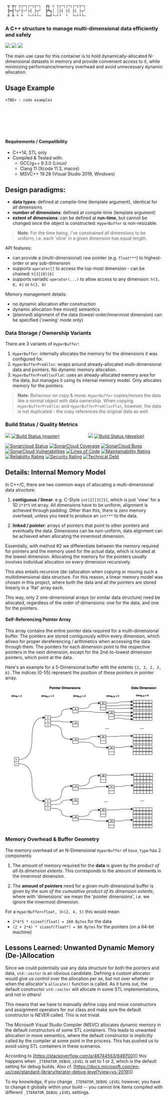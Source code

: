 ```
 ╦ ╦┬ ┬┌─┐┌─┐┬─┐  ╔╗ ┬ ┬┌─┐┌─┐┌─┐┬─┐
 ╠═╣└┬┘├─┘├┤ ├┬┘  ╠╩╗│ │├┤ ├┤ ├┤ ├┬┘
 ╩ ╩ ┴ ┴  └─┘┴└─  ╚═╝└─┘└  └  └─┘┴└─

```

### A C++ structure to manage multi-dimensional data efficiently and safely

![](https://img.shields.io/github/license/Sidelobe/Hyperbuffer)
![](https://img.shields.io/badge/C++14-header--only-blue.svg?style=flat&logo=c%2B%2B)
![](https://img.shields.io/badge/dependencies-STL_only-blue)

The main use case for this container is to hold dynamically-allocated N-dimensional datasets in memory and provide convenient access to it, while minimizing performance/memory overhead and avoid unnecessary dynamic allocation.

## Usage Example
```
<TBD> : code examples







```

#### Requirements / Compatibility

 - C++14, STL only
 - Compiled & Tested with:
 	- GCC/g++ 9.3.0 (Linux)
	- Clang 11 (Xcode 11.3, macos)
	- MSVC++ 19.28 (Visual Studio 2019, Windows) 

## Design paradigms:

* **data types**: defined at compile-time (template argument), identical for all dimensions
* **number of dimensions**: defined at compile-time (template argument)
* **extent of dimensions**: can be defined at **run-time**, but cannot be changed once the object is constructed: `HyperBuffer` is non-resizable.

>**Note**: For the time being, I've constrained all dimensions to be uniform, i.e. each 'slice' in a given dimension has equal length.

API features:

* can provide a (multi-dimensional) raw pointer (e.g. `float***`) to highest-order or any sub-dimension
* supports `operator[]` to access the top-most dimension - can be chained: `h[3][0][6]`
* supports variadic `operator(...)` to allow access to any dimension: `h(3, 0, 6)` or `h(3, 0)`

Memory management details:

* no dynamic allocation after construction
* dynamic allocation-free move() semantics
* (*planned*) alignment of the data (lowest-order/innermost dimension) can be specified ('owning' mode only)
 
### Data Storage / Ownership Variants
There are 3 variants of `HyperBuffer`:

1. `HyperBuffer`: internally allocates the memory for the dimensions it was configured for.
1. `HyperBufferPreAlloc`: wraps around already-allocated multi-dimensional data and pointers. No dynamic memory allocation.
1. `HyperBufferPreAllocFlat`: uses an already-allocated memory area for the data, but manages it using its internal memory model. Only allocates memory for the pointers.

>**Note**: Behaviour on copy & move: `HyperBuffer` copies/moves the data like a normal object with data ownership. When copying `HyperBufferPreAlloc` and `HyperBufferPreAllocFlat`, however, the data is not duplicated - the copy references the original data as well.

### Build Status / Quality Metrics

![](https://img.shields.io/badge/branch-master-blue)
[![Build Status (master)](https://travis-ci.com/Sidelobe/HyperBuffer.svg?branch=master)](https://travis-ci.com/Sidelobe/HyperBuffer)
&nbsp;&nbsp;&nbsp;&nbsp;&nbsp;&nbsp;&nbsp;&nbsp;&nbsp;&nbsp;&nbsp;&nbsp;&nbsp;&nbsp;&nbsp;&nbsp;&nbsp;&nbsp;&nbsp;&nbsp;&nbsp;
![](https://img.shields.io/badge/branch-develop-blue)
[![Build Status (develop)](https://travis-ci.com/Sidelobe/HyperBuffer.svg?branch=develop)](https://travis-ci.com/Sidelobe/HyperBuffer)

[![Sonarcloud Status](https://sonarcloud.io/api/project_badges/measure?project=Sidelobe_HyperBuffer&metric=alert_status)](https://sonarcloud.io/dashboard?id=Sidelobe_HyperBuffer) 
[![SonarCloud Coverage](https://sonarcloud.io/api/project_badges/measure?project=Sidelobe_HyperBuffer&metric=coverage)](https://sonarcloud.io/component_measures/metric/coverage/list?id=Sidelobe_HyperBuffer)
[![SonarCloud Bugs](https://sonarcloud.io/api/project_badges/measure?project=Sidelobe_HyperBuffer&metric=bugs)](https://sonarcloud.io/component_measures/metric/reliability_rating/list?id=Sidelobe_HyperBuffer)
[![SonarCloud Vulnerabilities](https://sonarcloud.io/api/project_badges/measure?project=Sidelobe_HyperBuffer&metric=vulnerabilities)](https://sonarcloud.io/component_measures/metric/security_rating/list?id=Sidelobe_HyperBuffer)
[![Lines of Code](https://sonarcloud.io/api/project_badges/measure?project=Sidelobe_HyperBuffer&metric=ncloc)](https://sonarcloud.io/dashboard?id=Sidelobe_HyperBuffer)
[![Maintainability Rating](https://sonarcloud.io/api/project_badges/measure?project=Sidelobe_HyperBuffer&metric=sqale_rating)](https://sonarcloud.io/dashboard?id=Sidelobe_HyperBuffer)
[![Reliability Rating](https://sonarcloud.io/api/project_badges/measure?project=Sidelobe_HyperBuffer&metric=reliability_rating)](https://sonarcloud.io/dashboard?id=Sidelobe_HyperBuffer)
[![Security Rating](https://sonarcloud.io/api/project_badges/measure?project=Sidelobe_HyperBuffer&metric=security_rating)](https://sonarcloud.io/dashboard?id=Sidelobe_HyperBuffer)
[![Technical Debt](https://sonarcloud.io/api/project_badges/measure?project=Sidelobe_HyperBuffer&metric=sqale_index)](https://sonarcloud.io/dashboard?id=Sidelobe_HyperBuffer)

## Details: Internal Memory Model
In C++/C, there are two common ways of allocating a multi-dimensional data structure:

1. **contiguous / linear**: e.g. C-Style `int[2][3][5]`, which is just 'view' for a 1D `2*3*5` int array. All dimensions have to be uniform, alignment is achieved through padding. Other than this, there is zero memory overhead, unless you need to produce an `int***` to the data.

1. **linked / pointer**: arrays of pointers that point to other pointers and eventually the data. Dimensions can be non-uniform, data alignment can be achieved when allocating the innermost dimension.

Essentially, with method \#2 we differentiate between the memory required for pointers and the memory used for the actual data, which is located at the lowest dimension. Allocating the memory for the pointers usually involves individual allocation on every dimension recursively.

This also entails recursive (de-)allocation when copying or moving such a multidimensional data structure. For this reason, a linear memory model was chosen in this project, where both the data and all the pointers are stored linearly in a 'flat' array each.

This way, only 2 one-dimensional arrays (or similar data structure) need be allocated, regardless of the order of dimensions: one for the data, and one for the pointers.

#### Self-Referencing Pointer Array
This array contains the entire pointer data required for a multi-dimensional buffer. The pointers are stored contiguously within every dimension, which allows for proper dereferencing / arithmetics when accessing the data through them. The pointers for each dimension point to the respective pointers in the next dimension, except for the 2nd-to-lowest dimension pointers, which point at the data.

Here's an example for a 5-Dimensional buffer with the extents `{2, 3, 2, 3, 6}`. The indices (0-55) represent the position of these pointers in pointer array.

![](docu/PointerArrayGeometry.png)

### Memory Overhead & Buffer Geometry
The memory overhead of an N-Dimensional `HyperBuffer` of `base_type` has 2 components:

1. The amount of memory required for the **data** is given by the *product of all its dimension extents*. This corresponds to the amount of elements in the innermost dimension.

1. The **amount of pointers** need for a given multi-dimensional buffer is given by the *sum of the cumulative product of its dimension extents*, where with 'dimensions' we mean the 'pointer dimensions', i.e. we ignore the innermost dimension.

For a `HyperBuffer<float, 3>(2, 4, 5)` this would mean:

* `2*4*5 * sizeof(float) = 160 Bytes` for the data
* `(2 + 2*4) * sizeof(float*) = 80 Bytes` for the pointers (on a 64-bit machine)


## Lessons Learned: Unwanted Dynamic Memory (De-)Allocation

Since we could potentially use any data structure for both the pointers and data, `std::vector` is an obvious candidate. Defining a custom allocator would give us control over the allocation per se, but not over whether or when the allocator's `allocate()` function is called. As it turns out, the default constructor `std::vector` will allocate in some STL implementations, and not in others!

This means that we have to manually define copy and move constructors and assignment operators for our class and make sure the default constructor is NEVER called. This is not trivial.

The Microsoft Visual Studio Compiler (MSVC) allocates dynamic memory in the default constructors of some STL containers. This leads to unwanted allocation in move semantics, where the default constructor is implicitly called by the compiler at some point in the process. This has pushed us to avoid using STL containers in these scenarios.

 According to [https://stackoverflow.com/a/48744563/649700]() this happens when `_ITERATOR_DEBUG_LEVEL` is set to 1 or 2, which is the default setting for debug builds. Also cf. [https://docs.microsoft.com/en-us/cpp/standard-library/iterator-debug-level?view=vs-2019]()

To my knowledge, if you change `_ITERATOR_DEBUG_LEVEL` however, you have to change it globally within your build -- you cannot link items compiled with different `_ITERATOR_DEBUG_LEVEL` settings.
 


